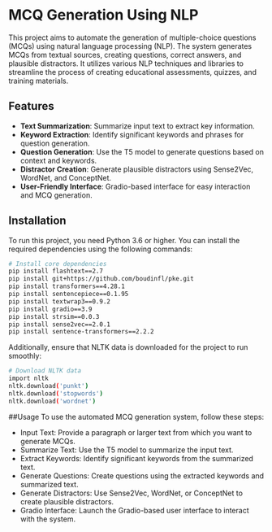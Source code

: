 # MCQ Generation Using NLP

This project aims to automate the generation of multiple-choice questions (MCQs) using natural language processing (NLP). The system generates MCQs from textual sources, creating questions, correct answers, and plausible distractors. It utilizes various NLP techniques and libraries to streamline the process of creating educational assessments, quizzes, and training materials.

## Features
- **Text Summarization**: Summarize input text to extract key information.
- **Keyword Extraction**: Identify significant keywords and phrases for question generation.
- **Question Generation**: Use the T5 model to generate questions based on context and keywords.
- **Distractor Creation**: Generate plausible distractors using Sense2Vec, WordNet, and ConceptNet.
- **User-Friendly Interface**: Gradio-based interface for easy interaction and MCQ generation.

## Installation
To run this project, you need Python 3.6 or higher. You can install the required dependencies using the following commands:

```bash
# Install core dependencies
pip install flashtext==2.7
pip install git+https://github.com/boudinfl/pke.git
pip install transformers==4.28.1
pip install sentencepiece==0.1.95
pip install textwrap3==0.9.2
pip install gradio==3.9
pip install strsim==0.0.3
pip install sense2vec==2.0.1
pip install sentence-transformers==2.2.2
```
Additionally, ensure that NLTK data is downloaded for the project to run smoothly:

```bash
# Download NLTK data
import nltk
nltk.download('punkt')
nltk.download('stopwords')
nltk.download('wordnet')
```
##Usage
To use the automated MCQ generation system, follow these steps:

- Input Text: Provide a paragraph or larger text from which you want to generate MCQs.
- Summarize Text: Use the T5 model to summarize the input text.
- Extract Keywords: Identify significant keywords from the summarized text.
- Generate Questions: Create questions using the extracted keywords and summarized text.
- Generate Distractors: Use Sense2Vec, WordNet, or ConceptNet to create plausible distractors.
- Gradio Interface: Launch the Gradio-based user interface to interact with the system.
